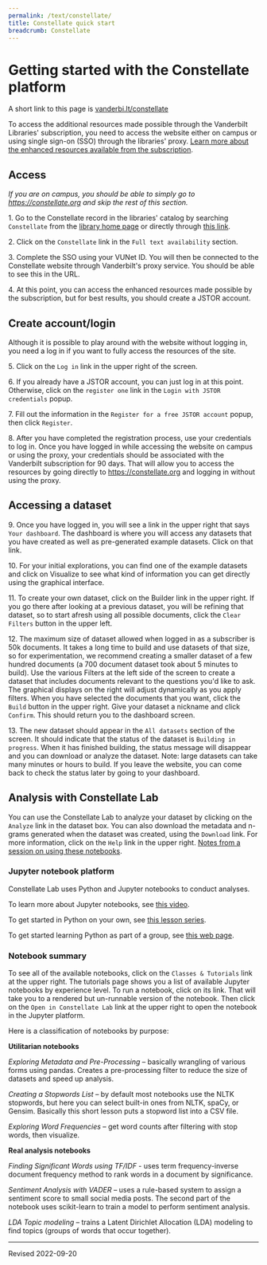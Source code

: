 ```yaml
---
permalink: /text/constellate/
title: Constellate quick start
breadcrumb: Constellate
---
```


# Getting started with the Constellate platform

A short link to this page is [vanderbi.lt/constellate](http://vanderbi.lt/constellate)

To access the additional resources made possible through the Vanderbilt Libraries' subscription, you need to access the website either on campus or using single sign-on (SSO) through the libraries' proxy. [Learn more about the enhanced resources available from the subscription](https://constellate.org/docs/library-participation).

## Access

*If you are on campus, you should be able to simply go to <https://constellate.org> and skip the rest of this section.*

1\. Go to the Constellate record in the libraries' catalog by searching `Constellate` from the [library home page](https://library.vanderbilt.edu/) or directly through [this link](https://catalog.library.vanderbilt.edu/permalink/01VAN_INST/6ll2l/alma991043895203303276).

2\. Click on the `Constellate` link in the `Full text availability` section.

3\. Complete the SSO using your VUNet ID. You will then be connected to the Constellate website through Vanderbilt's proxy service. You should be able to see this in the URL.

4\. At this point, you can access the enhanced resources made possible by the subscription, but for best results, you should create a JSTOR account.

## Create account/login

Although it is possible to play around with the website without logging in, you need a log in if you want to fully access the resources of the site.

5\. Click on the `Log in` link in the upper right of the screen.

6\. If you already have a JSTOR account, you can just log in at this point. Otherwise, click on the `register one` link in the `Login with JSTOR credentials` popup.

7\. Fill out the information in the `Register for a free JSTOR account` popup, then click `Register`. 

8\. After you have completed the registration process, use your credentials to log in. Once you have logged in while accessing the website on campus or using the proxy, your credentials should be associated with the Vanderbilt subscription for 90 days. That will allow you to access the resources by going directly to <https://constellate.org> and logging in without using the proxy.

## Accessing a dataset

9\. Once you have logged in, you will see a link in the upper right that says `Your dashboard`. The dashboard is where you will access any datasets that you have created as well as pre-generated example datasets. Click on that link. 

10\. For your initial explorations, you can find one of the example datasets and click on Visualize to see what kind of information you can get directly using the graphical interface. 

11\. To create your own dataset, click on the Builder link in the upper right. If you go there after looking at a previous dataset, you will be refining that dataset, so to start afresh using all possible documents, click the `Clear Filters` button in the upper left. 

12\. The maximum size of dataset allowed when logged in as a subscriber is 50k documents. It takes a long time to build and use datasets of that size, so for experimentation, we recommend creating a smaller dataset of a few hundred documents (a 700 document dataset took about 5 minutes to build). Use the various Filters at the left side of the screen to create a dataset that includes documents relevant to the questions you'd like to ask. The graphical displays on the right will adjust dynamically as you apply filters. When you have selected the documents that you want, click the `Build` button in the upper right. Give your dataset a nickname and click `Confirm`. This should return you to the dashboard screen.

13\. The new dataset should appear in the `All datasets` section of the screen. It should indicate that the status of the dataset is `Building in progress`. When it has finished building, the status message will disappear and you can download or analyze the dataset. Note: large datasets can take many minutes or hours to build. If you leave the website, you can come back to check the status later by going to your dashboard.

## Analysis with Constellate Lab

You can use the Constellate Lab to analyze your dataset by clicking on the `Analyze` link in the dataset box. You can also download the metadata and n-grams generated when the dataset was created, using the `Download` link. For more information, click on the `Help` link in the upper right. [Notes from a session on using these notebooks](notes_sesion2.pdf).

### Jupyter notebook platform

Constellate Lab uses Python and Jupyter notebooks to conduct analyses.

To learn more about Jupyter notebooks, see [this video](https://youtu.be/jY5kaT35db0).

To get started in Python on your own, see [this lesson series](https://heardlibrary.github.io/digital-scholarship/script/codegraf/startcoding/).

To get started learning Python as part of a group, see [this web page](http://vanderbi.lt/py).

### Notebook summary

To see all of the available notebooks, click on the `Classes & Tutorials` link at the upper right. The tutorials page shows you a list of available Jupyter notebooks by experience level. To run a notebook, click on its link. That will take you to a rendered but un-runnable version of the notebook. Then click on the `Open in Constellate Lab` link at the upper right to open the notebook in the Jupyter platform.

Here is a classification of notebooks by purpose:

**Utilitarian notebooks**

*Exploring Metadata and Pre-Processing* – basically wrangling of various forms using pandas. Creates a pre-processing filter to reduce the size of datasets and speed up analysis.

*Creating a Stopwords List* – by default most notebooks use the NLTK stopwords, but here you can select built-in ones from NLTK, spaCy, or Gensim. Basically this short lesson puts a stopword list into a CSV file.

*Exploring Word Frequencies* – get word counts after filtering with stop words, then visualize.

**Real analysis notebooks**

*Finding Significant Words using TF/IDF* - uses term frequency-inverse document frequency method to rank words in a document by significance. 

*Sentiment Analysis with VADER* – uses a rule-based system to assign a sentiment score to small social media posts. The second part of the notebook uses scikit-learn to train a model to perform sentiment analysis.

*LDA Topic modeling* – trains a Latent Dirichlet Allocation (LDA) modeling to find topics (groups of words that occur together).

----
Revised 2022-09-20
